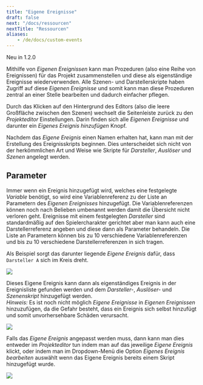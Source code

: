 ```yaml
---
title: "Eigene Ereignisse"
draft: false
next: "/docs/ressourcen"
nextTitle: "Ressourcen"
aliases:
    - /de/docs/custom-events
---
```


<span class="new">Neu in 1.2.0</span>

Mithilfe von _Eigenen Ereignissen_ kann man Prozeduren (also eine Reihe von Ereignissen) für das Projekt zusammenstellen und diese als eigenständige Ereignisse wiederverwenden. Alle Szenen- und Darstellerskripte haben Zugriff auf diese _Eigenen Ereignisse_ und somit kann man diese Prozeduren zentral an einer Stelle bearbeiten und dadurch einfacher pflegen.

Durch das Klicken auf den Hintergrund des Editors (also die leere Großfläche zwischen den Szenen) wechselt die Seitenleiste zurück zu den _Projekteditor_ Einstellungen. Darin finden sich alle _Eigenen Ereignisse_ und darunter ein _Eigenes Ereignis hinzufügen_ Knopf.

Nachdem das _Eigene Ereignis_ einen Namen erhalten hat, kann man mit der Erstellung des Ereignisskripts beginnen. Dies unterscheidet sich nicht von der herkömmlichen Art und Weise wie Skripte für _Darsteller_, _Auslöser_ und _Szenen_ angelegt werden.

## Parameter

Immer wenn ein Ereignis hinzugefügt wird, welches eine festgelegte _Variable_ benötigt, so wird eine Variablenreferenz zu der Liste an Parametern des _Eigenen Ereignisses_ hinzugefügt. Die Variablenreferenzen können noch nach Belieben umbenannt werden damit die Übersicht nicht verloren geht. Ereignisse mit einem festgelegten _Darsteller_ sind standardmäßig auf den Spielercharakter gerichtet aber man kann auch eine Darstellerreferenz angeben und diese dann als Parameter behandeln. Die Liste an Parametern können bis zu 10 verschiedene Variablenreferenzen und bis zu 10 verschiedene Darstellerreferenzen in sich tragen.

Als Beispiel sorgt das darunter liegende _Eigene Ereignis_ dafür, dass `Darsteller A` sich im Kreis dreht.

<img src="/img/screenshots/custom-event-dance.png" class="event-preview" />

Dieses Eigene Ereignis kann dann als eigenständiges Ereignis in der Ereignisliste gefunden werden und dem _Darsteller-_, _Auslöser-_ und _Szenenskript_ hinzugefügt werden.  
_Hinweis:_ Es ist noch nicht möglich _Eigene Ereignisse_ in _Eigenen Ereignissen_ hinzuzufügen, da die Gefahr besteht, dass ein Ereignis sich selbst hinzufügt und somit unvorhersehbare Schäden verursacht.

<img src="/img/events/custom-event.png" class="event-preview" />

Falls das _Eigene Ereignis_ angepasst werden muss, dann kann man dies entweder im _Projekteditor_ tun indem man auf das jeweilige _Eigene Ereignis_ klickt, oder indem man im Dropdown-Menü die Option _Eigenes Ereignis bearbeiten_ auswählt wenn das Eigene Ereignis bereits einem Skript hinzugefügt wurde.

<img src="/img/screenshots/custom-event-edit.png" class="event-preview" />
